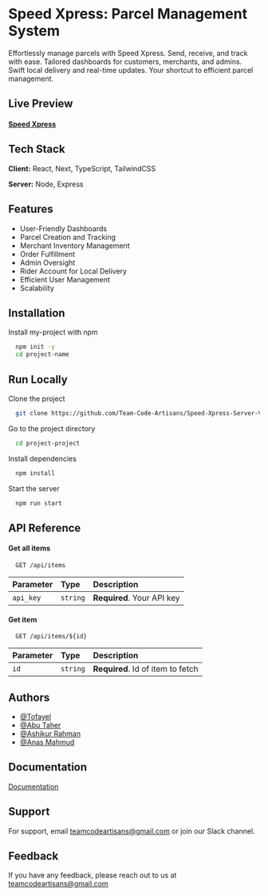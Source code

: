 
# Speed Xpress: Parcel Management System

Effortlessly manage parcels with Speed Xpress. Send, receive, and track with ease. Tailored dashboards for customers, merchants, and admins. Swift local delivery and real-time updates. Your shortcut to efficient parcel management.


## Live Preview

#### [Speed Xpress](https://speed-xpress-server.vercel.app/)

## Tech Stack

**Client:** React, Next, TypeScript, TailwindCSS

**Server:** Node, Express

## Features

- User-Friendly Dashboards
- Parcel Creation and Tracking
- Merchant Inventory Management
- Order Fulfillment
- Admin Oversight
- Rider Account for Local Delivery
- Efficient User Management
- Scalability


## Installation

Install my-project with npm

```bash
  npm init -y
  cd project-name
```
    
## Run Locally

Clone the project

```bash
  git clone https://github.com/Team-Code-Artisans/Speed-Xpress-Server-V2.git
```

Go to the project directory

```bash
  cd project-project
```

Install dependencies

```bash
  npm install
```

Start the server

```bash
  npm run start
```


## API Reference

#### Get all items

```http
  GET /api/items
```

| Parameter | Type     | Description                |
| :-------- | :------- | :------------------------- |
| `api_key` | `string` | **Required**. Your API key |

#### Get item

```http
  GET /api/items/${id}
```

| Parameter | Type     | Description                       |
| :-------- | :------- | :-------------------------------- |
| `id`      | `string` | **Required**. Id of item to fetch |



## Authors

- [@Tofayel](https://www.github.com/Tofayel-stack)
- [@Abu Taher](https://www.github.com/writerabutaher)
- [@Ashikur Rahman](https://www.github.com/ashikur540)
- [@Anas Mahmud](https://www.github.com/anas-mahmud)


## Documentation

[Documentation](https://docs.google.com/document/d/1QVaNc4gVsEAPvAsBPO9Rjr3sb31Y1o0-RIxc3xMgFIo/edit?usp=sharing)


## Support

For support, email teamcodeartisans@gmail.com or join our Slack channel.


## Feedback

If you have any feedback, please reach out to us at teamcodeartisans@gmail.com


